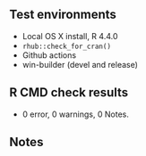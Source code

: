 ## Test environments
* Local OS X install, R 4.4.0
* `rhub::check_for_cran()`
* Github actions
* win-builder (devel and release)

## R CMD check results
  - 0 error, 0 warnings, 0 Notes.

## Notes
